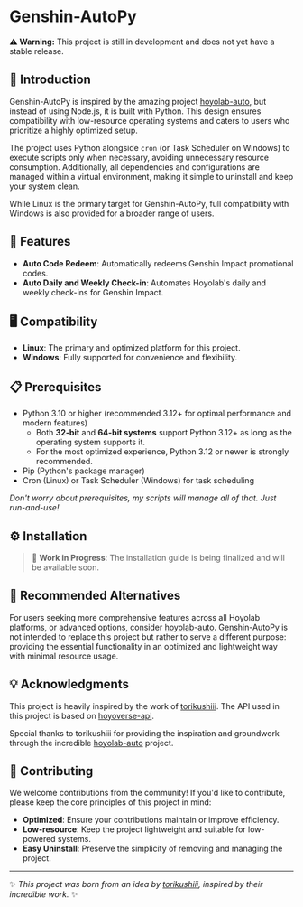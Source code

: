 # Genshin-AutoPy

**⚠ Warning:** This project is still in development and does not yet have a stable release.

## 🌟 Introduction
Genshin-AutoPy is inspired by the amazing project [hoyolab-auto](https://github.com/torikushiii/hoyolab-auto), but instead of using Node.js, it is built with Python. This design ensures compatibility with low-resource operating systems and caters to users who prioritize a highly optimized setup.

The project uses Python alongside `cron` (or Task Scheduler on Windows) to execute scripts only when necessary, avoiding unnecessary resource consumption. Additionally, all dependencies and configurations are managed within a virtual environment, making it simple to uninstall and keep your system clean.

While Linux is the primary target for Genshin-AutoPy, full compatibility with Windows is also provided for a broader range of users.

## 🚀 Features
- **Auto Code Redeem**: Automatically redeems Genshin Impact promotional codes.
- **Auto Daily and Weekly Check-in**: Automates Hoyolab's daily and weekly check-ins for Genshin Impact.

## 🖥 Compatibility
- **Linux**: The primary and optimized platform for this project.
- **Windows**: Fully supported for convenience and flexibility.

## 📋 Prerequisites
- Python 3.10 or higher (recommended 3.12+ for optimal performance and modern features)
  - Both **32-bit** and **64-bit systems** support Python 3.12+ as long as the operating system supports it.
  - For the most optimized experience, Python 3.12 or newer is strongly recommended.
- Pip (Python's package manager)
- Cron (Linux) or Task Scheduler (Windows) for task scheduling

*Don't worry about prerequisites, my scripts will manage all of that. Just run-and-use!*

## ⚙️ Installation
> 🚧 **Work in Progress**: The installation guide is being finalized and will be available soon.

## 🔗 Recommended Alternatives
For users seeking more comprehensive features across all Hoyolab platforms, or advanced options, consider [hoyolab-auto](https://github.com/torikushiii/hoyolab-auto). Genshin-AutoPy is not intended to replace this project but rather to serve a different purpose: providing the essential functionality in an optimized and lightweight way with minimal resource usage.

## 💡 Acknowledgments
This project is heavily inspired by the work of [torikushiii](https://github.com/torikushiii). The API used in this project is based on [hoyoverse-api](https://github.com/torikushiii/hoyoverse-api).

Special thanks to torikushiii for providing the inspiration and groundwork through the incredible [hoyolab-auto](https://github.com/torikushiii/hoyolab-auto) project.

## 🤝 Contributing
We welcome contributions from the community! If you'd like to contribute, please keep the core principles of this project in mind:
- **Optimized**: Ensure your contributions maintain or improve efficiency.
- **Low-resource**: Keep the project lightweight and suitable for low-powered systems.
- **Easy Uninstall**: Preserve the simplicity of removing and managing the project.

---
✨ *This project was born from an idea by [torikushiii](https://github.com/torikushiii/hoyolab-auto), inspired by their incredible work.* ✨


